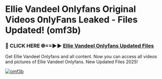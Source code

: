 # Ellie Vandeel Onlyfans Original Videos 0nlyFans Leaked - Files Updated! (omf3b)

<h3>🔴 CLICK HERE 🌐==►► <a href="https://tinyurl.com/3hn5wdd3" rel="nofollow">Ellie Vandeel Onlyfans Updated Files</a></h3>

Get Ellie Vandeel Onlyfans and all content. Now you can access all videos and pictures of Ellie Vandeel Onlyfans. New Updated Files 2025!

[![omf3b](https://i.imgur.com/4HnBqBT.gif)](https://tinyurl.com/3hn5wdd3)
